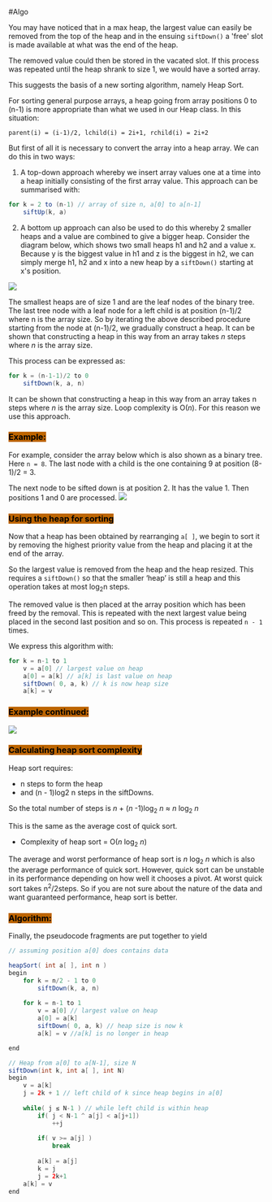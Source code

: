 #Algo 

You may have noticed that in a max heap, the largest value can easily be removed from the top of the heap and in the ensuing ``siftDown()`` a 'free' slot is made available at what was the end of the heap.

The removed value could then be stored in the vacated slot. If this process was repeated until the heap shrank to size 1, we would have a sorted array.

This suggests the basis of a new sorting algorithm, namely Heap Sort.

For sorting general purpose arrays, a heap going from array positions 0 to (n-1) is more appropriate than what we used in our Heap class. In this situation:

``parent(i) = (i-1)/2, lchild(i) = 2i+1, rchild(i) = 2i+2``

But first of all it is necessary to convert the array into a heap array. We can do this in two ways:
1. A top-down approach whereby we insert array values one at a time into a heap initially consisting of the first array value. This approach can be summarised with:

```Java
for k = 2 to (n-1) // array of size n, a[0] to a[n-1]
	siftUp(k, a)
```

2. A bottom up approach can also be used to do this whereby 2 smaller heaps and a value are combined to give a bigger heap. Consider the diagram below, which shows two small heaps h1 and h2 and a value x. Because y is the biggest value in h1 and z is the biggest in h2, we can simply merge h1, h2 and x into a new heap by a ``siftDown()`` starting at x's position.

![](https://i.imgur.com/blNVHGP.png)

The smallest heaps are of size 1 and are the leaf nodes of the binary tree. The last tree node with a leaf node for a left child is at position (n-1)/2 where n is the array size. So by iterating the above described procedure starting from the node at (n-1)/2, we gradually construct a heap. It can be shown that constructing a heap in this way from an array takes *n* steps where *n* is the array size.

This process can be expressed as:

```Java
for k = (n-1-1)/2 to 0
	siftDown(k, a, n)
```

It can be shown that constructing a heap in this way from an array takes n steps where *n* is the array size. Loop complexity is O(*n*). For this reason we use this approach.

### <mark style="background: #BD6500;">Example:</mark>

For example, consider the array below which is also shown as a binary tree. Here ``n = 8``. The last node with a child is the one containing 9 at position (8-1)/2 = 3.

The next node to be sifted down is at position 2. It has the value 1. Then positions 1 and 0 are processed.
![](https://i.imgur.com/Xu7lW8p.png)

### <mark style="background: #BD6500;">Using the heap for sorting</mark>

Now that a heap has been obtained by rearranging ``a[ ]``, we begin to sort it by removing the highest priority value from the heap and placing it at the end of the array.

So the largest value is removed from the heap and the heap resized. This requires a ``siftDown()`` so that the smaller ‘heap’ is still a heap and this operation takes at most log<sub>2</sub>n steps. 

The removed value is then placed at the array position which has been freed by the removal. This is repeated with the next largest value being placed in the second last position and so on. This process is repeated ``n - 1`` times.

We express this algorithm with:

```Java
for k = n-1 to 1
	v = a[0] // largest value on heap
	a[0] = a[k] // a[k] is last value on heap
	siftDown( 0, a, k) // k is now heap size
	a[k] = v
```

### <mark style="background: #BD6500;">Example continued:</mark>

![](https://i.imgur.com/M4MTjLQ.png)

### <mark style="background: #BD6500;">Calculating heap sort complexity</mark>

Heap sort requires:
- n steps to form the heap
- and (n - 1)log2 n steps in the siftDowns.
	
So the total number of steps is *n* + (*n* -1)log<sub>2</sub> *n*  ≈ *n* log<sub>2</sub> *n*

This is the same as the average cost of quick sort.
- Complexity of heap sort = O(*n* log<sub>2</sub> *n*)

The average and worst performance of heap sort is *n* log<sub>2</sub> *n* which is also the average performance of quick sort. However, quick sort can be unstable in its performance depending on how well it chooses a pivot. At worst quick sort takes n<sup>2</sup>/2steps. So if you are not sure about the nature of the data and want guaranteed performance, heap sort is better.

### <mark style="background: #BD6500;">Algorithm:</mark>

Finally, the pseudocode fragments are put together to yield

```Java
// assuming position a[0] does contains data

heapSort( int a[ ], int n )
begin
	for k = n/2 - 1 to 0
		siftDown(k, a, n)
		
	for k = n-1 to 1
		v = a[0] // largest value on heap
		a[0] = a[k]
		siftDown( 0, a, k) // heap size is now k
		a[k] = v //a[k] is no longer in heap

end

// Heap from a[0] to a[N-1], size N
siftDown(int k, int a[ ], int N)
begin
	v = a[k]
	j = 2k + 1 // left child of k since heap begins in a[0]
	
	while( j ≤ N-1 ) // while left child is within heap
		if( j < N-1 ^ a[j] < a[j+1])
			++j
			
		if( v >= a[j] )
			break
			
		a[k] = a[j]
		k = j
		j = 2k+1
	a[k] = v
end
